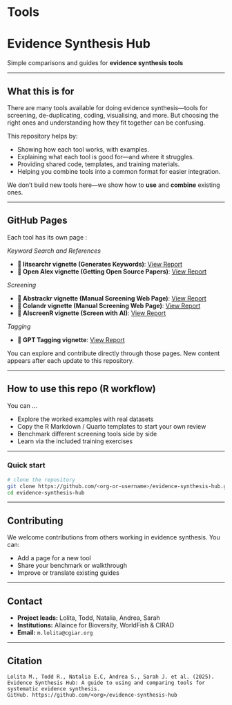 # Tools

# Evidence Synthesis Hub

Simple comparisons and guides for **evidence synthesis tools**

---

## What this is for

There are many tools available for doing evidence synthesis—tools for screening, de-duplicating, coding, visualising, and more. But choosing the right ones and understanding how they fit together can be confusing.

This repository helps by:

* Showing how each tool works, with examples.
* Explaining what each tool is good for—and where it struggles.
* Providing shared code, templates, and training materials.
* Helping you combine tools into a common format for easier integration.

We don’t build new tools here—we show how to **use** and **combine** existing ones.

---

## GitHub Pages

Each tool has its own page :

*Keyword Search and References*

- **🔗 litsearchr vignette (Generates Keywords)**: [View Report](https://Evidence-Synthesis-Hub.github.io/Tools/litsearchr.html)
- **🔗 Open Alex vignette (Getting Open Source Papers)**: [View Report](https://Evidence-Synthesis-Hub.github.io/Tools/Open_Alex.html)



*Screening*

- **🔗 Abstrackr vignette (Manual Screening Web Page)**: [View Report](https://Evidence-Synthesis-Hub.github.io/Tools/Abstrackr.html)
- **🔗 Colandr vignette (Manual Screening Web Page)**: [View Report](https://Evidence-Synthesis-Hub.github.io/Tools/Colandr.html)
- **🔗 AIscreenR vignette (Screen with AI)**: [View Report](https://Evidence-Synthesis-Hub.github.io/Tools/AIscreenR.html)

*Tagging*

- **🔗 GPT Tagging vignette**: [View Report](https://Evidence-Synthesis-Hub.github.io/Tools/GPT-Screening.html)

You can explore and contribute directly through those pages. New content appears after each update to this repository.

---

## How to use this repo (R workflow)

You can …

- Explore the worked examples with real datasets  
- Copy the R Markdown / Quarto templates to start your own review  
- Benchmark different screening tools side by side  
- Learn via the included training exercises  

---

### Quick start

```bash
# clone the repository
git clone https://github.com/<org-or-username>/evidence-synthesis-hub.git
cd evidence-synthesis-hub
```
---

## Contributing

We welcome contributions from others working in evidence synthesis.
You can:

* Add a page for a new tool
* Share your benchmark or walkthrough
* Improve or translate existing guides
---

## Contact

* **Project leads:** Lolita, Todd, Natalia, Andrea, Sarah
* **Institutions:** Allaince for Bioversity, WorldFish & CIRAD
* **Email:** `m.lolita@cgiar.org`

---

## Citation

```
Lolita M., Todd R., Natalia E.C, Andrea S., Sarah J. et al. (2025).  
Evidence Synthesis Hub: A guide to using and comparing tools for systematic evidence synthesis.  
GitHub. https://github.com/<org>/evidence-synthesis-hub
```

